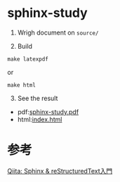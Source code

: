 # sphinx-study

1. Wrigh document on `source/`


2. Build

```
make latexpdf
```

or

```
make html
```

3. See the result

- pdf:[sphinx-study.pdf](https://sakaeda11.github.io/sphinx-study/latex/sphinx-study.pdf)
- html:[index.html](https://sakaeda11.github.io/sphinx-study/html/)

# 参考

[Qiita: Sphinx & reStructuredText入門](https://qiita.com/sakaeda11/items/29b96daa58498656e9b5)
